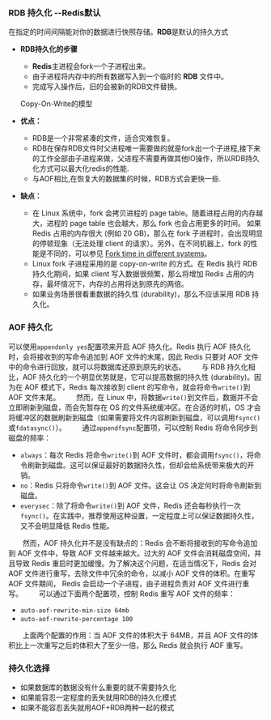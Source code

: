 ### RDB 持久化 --Redis默认

在指定的时间间隔能对你的数据进行快照存储。**RDB**是默认的持久方式

- **RDB持久化的步骤**

  - **Redis**主进程会fork一个子进程出来。
  - 由子进程将内存中的所有数据写入到一个临时的 **RDB** 文件中。
  - 完成写入操作后，旧的会被新的RDB文件替换。

  Copy-On-Write的模型

- **优点：**

  - RDB是一个非常紧凑的文件，适合灾难恢复。
  - RDB在保存RDB文件时父进程唯一需要做的就是fork出一个子进程,接下来的工作全部由子进程来做，父进程不需要再做其他IO操作，所以RDB持久化方式可以最大化redis的性能.
  - 与AOF相比,在恢复大的数据集的时候，RDB方式会更快一些.

- **缺点：**

  - 在 Linux 系统中，fork 会拷贝进程的 page table。随着进程占用的内存越大，进程的 page table 也会越大，那么 fork 也会占用更多的时间。 如果 Redis 占用的内存很大 (例如 20 GB)，那么在 fork 子进程时，会出现明显的停顿现象（无法处理 client 的请求）。另外，在不同机器上，fork 的性能是不同的，可以参见 [Fork time in different systems](https://redis.io/topics/latency#fork-time-in-different-systems)。
  - Linux fork 子进程采用的是 copy-on-write 的方式。在 Redis 执行 RDB 持久化期间，如果 client 写入数据很频繁，那么将增加 Redis 占用的内存，最坏情况下，内存的占用将达到原先的两倍。
  - 如果业务场景很看重数据的持久性 (durability)，那么不应该采用 RDB 持久化。



### AOF 持久化

可以使用`appendonly yes`配置项来开启 AOF 持久化。Redis 执行 AOF 持久化时，会将接收到的写命令追加到 AOF 文件的末尾，因此 Redis 只要对 AOF 文件中的命令进行回放，就可以将数据库还原到原先的状态。
　　与 RDB 持久化相比，AOF 持久化的一个明显优势就是，它可以提高数据的持久性 (durability)。因为在 AOF 模式下，Redis 每次接收到 client 的写命令，就会将命令`write()`到 AOF 文件末尾。
　　然而，在 Linux 中，将数据`write()`到文件后，数据并不会立即刷新到磁盘，而会先暂存在 OS 的文件系统缓冲区。在合适的时机，OS 才会将缓冲区的数据刷新到磁盘（如果需要将文件内容刷新到磁盘，可以调用`fsync()`或`fdatasync()`）。
　　通过`appendfsync`配置项，可以控制 Redis 将命令同步到磁盘的频率：

- `always`：每次 Redis 将命令`write()`到 AOF 文件时，都会调用`fsync()`，将命令刷新到磁盘。这可以保证最好的数据持久性，但却会给系统带来极大的开销。
- `no`：Redis 只将命令`write()`到 AOF 文件。这会让 OS 决定何时将命令刷新到磁盘。
- `everysec`：除了将命令`write()`到 AOF 文件，Redis 还会每秒执行一次`fsync()`。在实践中，推荐使用这种设置，一定程度上可以保证数据持久性，又不会明显降低 Redis 性能。

　　然而，AOF 持久化并不是没有缺点的：Redis 会不断将接收到的写命令追加到 AOF 文件中，导致 AOF 文件越来越大。过大的 AOF 文件会消耗磁盘空间，并且导致 Redis 重启时更加缓慢。为了解决这个问题，在适当情况下，Redis 会对 AOF 文件进行重写，去除文件中冗余的命令，以减小 AOF 文件的体积。在重写 AOF 文件期间， Redis 会启动一个子进程，由子进程负责对 AOF 文件进行重写。
　　可以通过下面两个配置项，控制 Redis 重写 AOF 文件的频率：

- `auto-aof-rewrite-min-size 64mb`
- `auto-aof-rewrite-percentage 100`

　　上面两个配置的作用：当 AOF 文件的体积大于 64MB，并且 AOF 文件的体积比上一次重写之后的体积大了至少一倍，那么 Redis 就会执行 AOF 重写。

### 持久化选择

- 如果数据库的数据没有什么重要的就不需要持久化
- 如果能容忍一定程度的丢失就用RDB的持久化模式
- 如果不能容忍丢失就用AOF+RDB两种一起的模式
